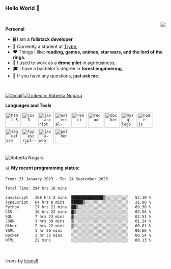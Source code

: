 ### Hello World 👋

<br />

<img align="right" src="https://github.blog/wp-content/uploads/2018/10/46896184-b679fc80-ce30-11e8-88bf-921e9b788f7c.gif?resize=200%2C200"  />

**Personal**
- 🖥️ I am a **fullstack developer**
- 📖 Currently a student at [Trybe](https://www.betrybe.com/),
- ❤️ Things I like: **reading, games, animes, star wars, and the lord of the rings.** 
- 🌾 I used to work as a **drone pilot** in agribusiness,
- 🎓 I have a bachelor's degree in **forest engineering**,
- 💬 If you have any questions, **just ask me**.

<br />

[![Gmail](https://img.icons8.com/neon/96/gmail.png)](mailto:r.nogara.dev@gmail.com)
[![Linkedin: Roberta Nogara](https://img.icons8.com/neon/96/linkedin.png)](https://www.linkedin.com/in/robertanogara/)

**Languages and Tools**  

<code><img width="48" height="48" src="https://img.icons8.com/fluency/48/html-5.png" alt="html-5"/></code>
<code><img width="48" height="48" src="https://img.icons8.com/fluency/48/css3.png" alt="css3"/></code>
<code><img width="48" height="48" src="https://img.icons8.com/fluency/48/javascript.png" alt="javascript"/></code>
<code><img width="48" height="48" src="https://img.icons8.com/external-tal-revivo-color-tal-revivo/48/external-jest-can-collect-code-coverage-information-from-entire-projects-logo-color-tal-revivo.png" alt="external-jest-can-collect-code-coverage-information-from-entire-projects-logo-color-tal-revivo"/></code>
<code><img width="48" height="48" src="https://img.icons8.com/office/40/react.png" alt="react"/></code>
<code><img width="48" height="48" src="https://img.icons8.com/color/48/redux.png" alt="redux"/></code>
<code><img width="48" height="48" src="https://img.icons8.com/fluency/48/docker.png" alt="docker"/></code>
<code><img width="48" height="48" src="https://img.icons8.com/fluency/48/mysql-logo.png" alt="mysql-logo"/></code>
<code><img width="48" height="48" src="https://img.icons8.com/fluency/48/node-js.png" alt="node-js"/></code>
<code><img width="48" height="48" src="https://cdn.icon-icons.com/icons2/2415/PNG/512/sequelize_original_logo_icon_146348.png" alt="sequelize"/></code>
<code><img width="48" height="48" src="https://img.icons8.com/fluency/48/typescript--v2.png" alt="typescript--v2"/></code>
<code><img width="48" height="48" src="https://img.icons8.com/color/48/java-web-token.png" alt="java-web-token"/></code>
<code><img width="48" height="48" src="https://img.icons8.com/fluency/48/python.png" alt="python"/></code>

<br />
<img src="https://github-readme-stats.vercel.app/api?username=rnogara&count_private=true&show_icons=true" alt="Roberta Nogara" />
<br />

📊 **My recent programming status:**
<!--START_SECTION:waka-->

```txt
From: 23 January 2023 - To: 24 September 2023

Total Time: 294 hrs 16 mins

JavaScript   168 hrs 2 mins  ██████████████▒░░░░░░░░░░   57.10 %
TypeScript   64 hrs 8 mins   █████▒░░░░░░░░░░░░░░░░░░░   21.80 %
Python       27 hrs 21 mins  ██▒░░░░░░░░░░░░░░░░░░░░░░   09.30 %
CSS          16 hrs 22 mins  █▒░░░░░░░░░░░░░░░░░░░░░░░   05.56 %
SQL          7 hrs 23 mins   ▓░░░░░░░░░░░░░░░░░░░░░░░░   02.51 %
JSON         3 hrs 39 mins   ▒░░░░░░░░░░░░░░░░░░░░░░░░   01.24 %
Other        2 hrs 22 mins   ▒░░░░░░░░░░░░░░░░░░░░░░░░   00.81 %
YAML         1 hr 56 mins    ░░░░░░░░░░░░░░░░░░░░░░░░░   00.66 %
Docker       1 hr 35 mins    ░░░░░░░░░░░░░░░░░░░░░░░░░   00.54 %
HTML         22 mins         ░░░░░░░░░░░░░░░░░░░░░░░░░   00.13 %
```

<!--END_SECTION:waka-->

<br />
<br />
icons by <a href="https://icons8.com">Icons8</a>
